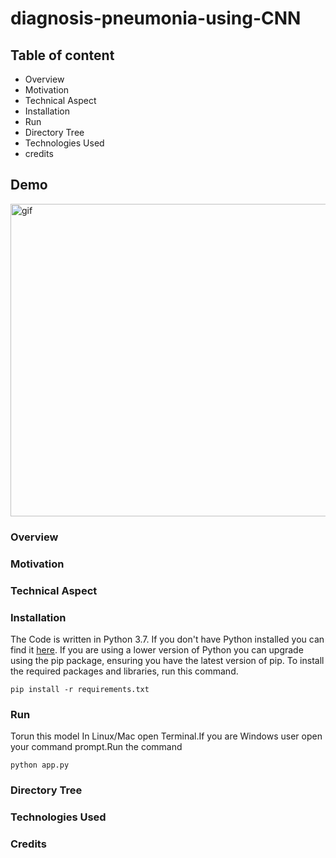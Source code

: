 # diagnosis-pneumonia-using-CNN

## Table of content
   - Overview
   - Motivation
   - Technical Aspect
   - Installation
   - Run
   - Directory Tree
   - Technologies Used
   - credits
## Demo
<img  alt=gif src="https://user-images.githubusercontent.com/46066018/115009410-e571fd00-9ec9-11eb-83f5-49da42164892.png" width=1200  height=500 />

### Overview

   
### Motivation




### Technical Aspect

       
### Installation
The Code is written in Python 3.7. If you don't have Python installed you can find it [here](https://www.python.org/downloads/). If you are using a lower version of Python you can upgrade using the pip package, ensuring you have the latest version of pip. To install the required packages and libraries, run this command.

    pip install -r requirements.txt
    
### Run
Torun this model In Linux/Mac open Terminal.If you are Windows user open your command prompt.Run the command 

    python app.py
    
    
### Directory Tree

  
 ### Technologies Used

 
### Credits


